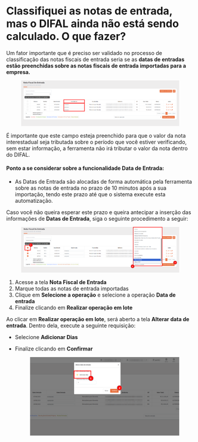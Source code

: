 # Classifiquei as notas de entrada, mas o DIFAL ainda não está sendo calculado. O que fazer?

Um fator importante que é preciso ser validado no processo de classificação das notas fiscais de entrada seria se as **datas de entradas estão preenchidas sobre as notas fiscais de entrada importadas para a empresa.**

<figure><img src=".gitbook/assets/image.png" alt=""><figcaption></figcaption></figure>

É importante que este campo esteja preenchido para que o valor da nota interestadual seja tributada sobre o período que você estiver verificando, sem estar informação, a ferramenta não irá tributar o valor da nota dentro do DIFAL.

#### Ponto a se considerar sobre a funcionalidade Data de Entrada:

* As Datas de Entrada são alocadas de forma automática pela ferramenta sobre as notas de entrada no prazo de 10 minutos após a sua importação, tendo este prazo até que o sistema execute esta automatização.

Caso você não queira esperar este prazo e queira antecipar a inserção das informações de **Datas de Entrada**, siga o seguinte procedimento a seguir:

<figure><img src=".gitbook/assets/image (1).png" alt=""><figcaption></figcaption></figure>

1. Acesse a tela **Nota Fiscal de Entrada**
2. Marque todas as notas de entrada importadas
3. Clique em **Selecione a operação** e selecione a operação **Data de entrada**
4. Finalize clicando em **Realizar operação em lote**

Ao clicar em **Realizar operação em lote**, será aberto a tela **Alterar data de entrada**. Dentro dela, execute a seguinte requisição:

* Selecione **Adicionar Dias**
*   Finalize clicando em **Confirmar**

    <figure><img src=".gitbook/assets/image (2).png" alt=""><figcaption></figcaption></figure>
